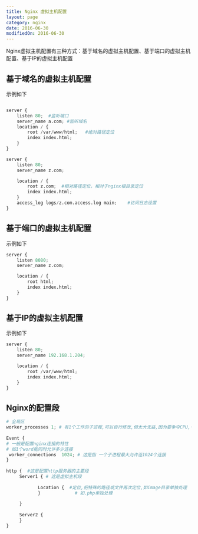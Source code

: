```yaml
---
title: Nginx 虚拟主机配置
layout: page
category: nginx
date: 2016-06-30
modifiedOn: 2016-06-30
---
```


Nginx虚拟主机配置有三种方式：基于域名的虚拟主机配置、基于端口的虚拟主机配置、基于IP的虚拟主机配置

## 基于域名的虚拟主机配置
	
示例如下

```python

server {
    listen 80;  #监听端口
    server_name a.com; #监听域名
    location / {
        root /var/www/html;   #绝对路径定位
        index index.html;
    }
}

server {
    listen 80;
    server_name z.com;

    location / {
        root z.com;  #相对路径定位，相对于nginx根目录定位
		index index.html;
    }
    access_log logs/z.com.access.log main;    #访问日志设置
}

```

## 基于端口的虚拟主机配置

示例如下

```python
server {
    listen 8080;
    server_name z.com;

    location / {
        root html;
        index index.html;
    }
}
```


## 基于IP的虚拟主机配置

示例如下

```python
server {
    listen 80;
    server_name 192.168.1.204;

    location / {
        root /var/www/html;
        index index.html;
    }
}
```

## Nginx的配置段 

```python
# 全局区
worker_processes 1; # 有1个工作的子进程,可以自行修改,但太大无益,因为要争夺CPU,一般设置为 CPU数*核数
 
Event {
# 一般是配置nginx连接的特性
# 如1个word能同时允许多少连接
 worker_connections  1024; # 这是指 一个子进程最大允许连1024个连接
}
 
http {  #这是配置http服务器的主要段
     Server1 { # 这是虚拟主机段
      
            Location {  #定位,把特殊的路径或文件再次定位,如image目录单独处理
            }             # 如.php单独处理
 
     }
 
     Server2 {
     }
}

```















